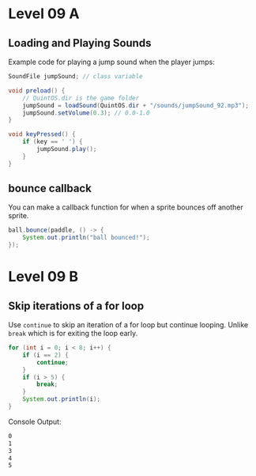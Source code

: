 # Level 09 A

## Loading and Playing Sounds

Example code for playing a jump sound when the player jumps:

```java
SoundFile jumpSound; // class variable

void preload() {
	// QuintOS.dir is the game folder
	jumpSound = loadSound(QuintOS.dir + "/sounds/jumpSound_92.mp3");
	jumpSound.setVolume(0.3); // 0.0-1.0
}

void keyPressed() {
	if (key == ' ') {
		jumpSound.play();
	}
}
```

## bounce callback

You can make a callback function for when a sprite bounces off another sprite.

```java
ball.bounce(paddle, () -> {
	System.out.println("ball bounced!");
});
```

# Level 09 B

## Skip iterations of a for loop

Use `continue` to skip an iteration of a for loop but continue looping. Unlike `break` which is for exiting the loop early.

```java
for (int i = 0; i < 8; i++) {
	if (i == 2) {
		continue;
	}
	if (i > 5) {
		break;
	}
	System.out.println(i);
}
```

Console Output:

```txt
0
1
3
4
5
```

